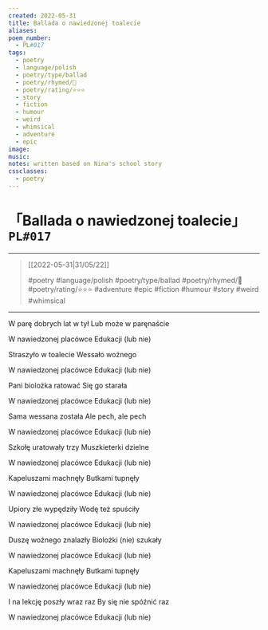 ```yaml
---
created: 2022-05-31
title: Ballada o nawiedzonej toalecie
aliases:
poem_number:
  - PL#017
tags:
  - poetry
  - language/polish
  - poetry/type/ballad
  - poetry/rhymed/🔴
  - poetry/rating/⭐⭐⭐
  - story
  - fiction
  - humour
  - weird
  - whimsical
  - adventure
  - epic
image:
music:
notes: written based on Nina's school story
cssclasses:
  - poetry
---
```

# 「Ballada o nawiedzonej toalecie」 `PL#017`

---

> [[2022-05-31|31/05/22]]
> 
> #poetry 
> #language/polish 
> #poetry/type/ballad
> #poetry/rhymed/🔴 
> #poetry/rating/⭐⭐⭐ 
> #adventure #epic #fiction #humour #story #weird #whimsical 

---

W parę dobrych lat w tył
Lub może w paręnaście

W nawiedzonej placówce
Edukacji (lub nie)

Straszyło w toalecie
Wessało woźnego

W nawiedzonej placówce
Edukacji (lub nie)

Pani biolożka ratować
Się go starała

W nawiedzonej placówce
Edukacji (lub nie)

Sama wessana została
Ale pech, ale pech

W nawiedzonej placówce
Edukacji (lub nie)


Szkołę uratowały trzy
Muszkieterki dzielne

W nawiedzonej placówce
Edukacji (lub nie)

Kapeluszami machnęły
Butkami tupnęły

W nawiedzonej placówce
Edukacji (lub nie)

Upiory złe wypędziły
Wodę też spuściły

W nawiedzonej placówce
Edukacji (lub nie)

Duszę woźnego znalazły
Biolożki (nie) szukały

W nawiedzonej placówce
Edukacji (lub nie)

Kapeluszami machnęły
Butkami tupnęły

W nawiedzonej placówce
Edukacji (lub nie)

I na lekcję poszły wraz raz
By się nie spóźnić raz

W nawiedzonej placówce
Edukacji (lub nie)